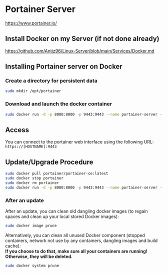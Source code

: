 # Portainer Server

<https://www.portainer.io/>

## Install Docker on my Server (if not done already)

<https://github.com/Antiz96/Linux-Server/blob/main/Services/Docker.md>

## Installing Portainer server on Docker

### Create a directory for persistent data

```bash
sudo mkdir /opt/portainer
```

### Download and launch the docker container

```bash
sudo docker run -d -p 8000:8000 -p 9443:9443 --name portainer-server --restart=unless-stopped -v /var/run/docker.sock:/var/run/docker.sock -v /opt/portainer:/data portainer/portainer-ce:latest
```

## Access

You can connect to the portainer web interface using the following URL:  
`https://[HOSTNAME]:9443`

## Update/Upgrade Procedure

```bash
sudo docker pull portainer/portainer-ce:latest
sudo docker stop portainer
sudo docker rm portainer
sudo docker run -d -p 8000:8000 -p 9443:9443 --name portainer-server --restart=unless-stopped -v /var/run/docker.sock:/var/run/docker.sock -v /opt/portainer:/data portainer/portainer-ce:latest
```

### After an update

After an update, you can clean old dangling docker images (to regain spaces and clean up your local stored Docker images):

```bash
sudo docker image prune
```

Alternatively, you can clean all unused Docker component (stopped containers, network not use by any containers, dangling images and build cache):  
**If you choose to do that, make sure all your containers are running! Otherwise, they will be deleted.**

```bash
sudo docker system prune
```
